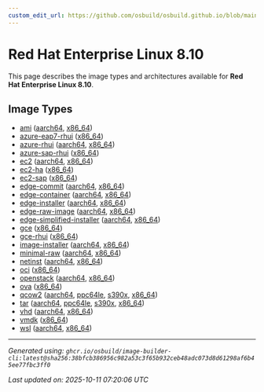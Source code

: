 ```yaml
---
custom_edit_url: https://github.com/osbuild/osbuild.github.io/blob/main/scripts/pull_image_descriptions.py
---
```


# Red Hat Enterprise Linux 8.10

<!--
[//]: # ( DO NOT MODIFY THIS FILE! )
[//]: # ( This content is generated by `scripts/pull_image_descriptions.py` )
[//]: # ( Generated on: 2025-10-11 07:20:06 UTC )
-->

This page describes the image types and architectures available for **Red Hat Enterprise Linux 8.10**.

## Image Types

- [ami](./ami.md) ([aarch64](./ami.md#aarch64), [x86_64](./ami.md#x86-64))
- [azure-eap7-rhui](./azure-eap7-rhui.md) ([x86_64](./azure-eap7-rhui.md#x86-64))
- [azure-rhui](./azure-rhui.md) ([aarch64](./azure-rhui.md#aarch64), [x86_64](./azure-rhui.md#x86-64))
- [azure-sap-rhui](./azure-sap-rhui.md) ([x86_64](./azure-sap-rhui.md#x86-64))
- [ec2](./ec2.md) ([aarch64](./ec2.md#aarch64), [x86_64](./ec2.md#x86-64))
- [ec2-ha](./ec2-ha.md) ([x86_64](./ec2-ha.md#x86-64))
- [ec2-sap](./ec2-sap.md) ([x86_64](./ec2-sap.md#x86-64))
- [edge-commit](./edge-commit.md) ([aarch64](./edge-commit.md#aarch64), [x86_64](./edge-commit.md#x86-64))
- [edge-container](./edge-container.md) ([aarch64](./edge-container.md#aarch64), [x86_64](./edge-container.md#x86-64))
- [edge-installer](./edge-installer.md) ([aarch64](./edge-installer.md#aarch64), [x86_64](./edge-installer.md#x86-64))
- [edge-raw-image](./edge-raw-image.md) ([aarch64](./edge-raw-image.md#aarch64), [x86_64](./edge-raw-image.md#x86-64))
- [edge-simplified-installer](./edge-simplified-installer.md) ([aarch64](./edge-simplified-installer.md#aarch64), [x86_64](./edge-simplified-installer.md#x86-64))
- [gce](./gce.md) ([x86_64](./gce.md#x86-64))
- [gce-rhui](./gce-rhui.md) ([x86_64](./gce-rhui.md#x86-64))
- [image-installer](./image-installer.md) ([aarch64](./image-installer.md#aarch64), [x86_64](./image-installer.md#x86-64))
- [minimal-raw](./minimal-raw.md) ([aarch64](./minimal-raw.md#aarch64), [x86_64](./minimal-raw.md#x86-64))
- [netinst](./netinst.md) ([aarch64](./netinst.md#aarch64), [x86_64](./netinst.md#x86-64))
- [oci](./oci.md) ([x86_64](./oci.md#x86-64))
- [openstack](./openstack.md) ([aarch64](./openstack.md#aarch64), [x86_64](./openstack.md#x86-64))
- [ova](./ova.md) ([x86_64](./ova.md#x86-64))
- [qcow2](./qcow2.md) ([aarch64](./qcow2.md#aarch64), [ppc64le](./qcow2.md#ppc64le), [s390x](./qcow2.md#s390x), [x86_64](./qcow2.md#x86-64))
- [tar](./tar.md) ([aarch64](./tar.md#aarch64), [ppc64le](./tar.md#ppc64le), [s390x](./tar.md#s390x), [x86_64](./tar.md#x86-64))
- [vhd](./vhd.md) ([aarch64](./vhd.md#aarch64), [x86_64](./vhd.md#x86-64))
- [vmdk](./vmdk.md) ([x86_64](./vmdk.md#x86-64))
- [wsl](./wsl.md) ([aarch64](./wsl.md#aarch64), [x86_64](./wsl.md#x86-64))


---
*Generated using: `ghcr.io/osbuild/image-builder-cli:latest@sha256:38bfcb386956c982a53c3f65b932ceb48adc073d8d61298af6b45ee77fbc3ff0`*

*Last updated on: 2025-10-11 07:20:06 UTC*

